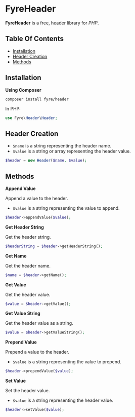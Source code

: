 # FyreHeader

**FyreHeader** is a free, header library for *PHP*.


## Table Of Contents
- [Installation](#installation)
- [Header Creation](#header-creation)
- [Methods](#methods)



## Installation

**Using Composer**

```
composer install fyre/header
```

In PHP:

```php
use Fyre\Header\Header;
```


## Header Creation

- `$name` is a string representing the header name.
- `$value` is a string or array representing the header value.

```php
$header = new Header($name, $value);
```


## Methods

**Append Value**

Append a value to the header.

- `$value` is a string representing the value to append.

```php
$header->appendValue($value);
```

**Get Header String**

Get the header string.

```php
$headerString = $header->getHeaderString();
```

**Get Name**

Get the header name.

```php
$name = $header->getName();
```

**Get Value**

Get the header value.

```php
$value = $header->getValue();
```

**Get Value String**

Get the header value as a string.

```php
$value = $header->getValueString();
```

**Prepend Value**

Prepend a value to the header.

- `$value` is a string representing the value to prepend.

```php
$header->prependValue($value);
```

**Set Value**

Set the header value.

- `$value` is a string representing the header value.

```php
$header->setValue($value);
```